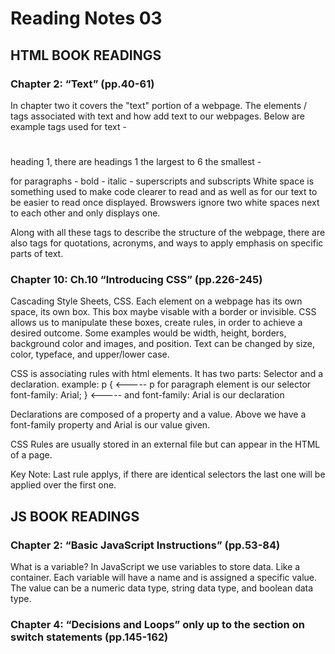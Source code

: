 # Reading Notes 03

## HTML BOOK READINGS

### Chapter 2: “Text” (pp.40-61)
In chapter two it covers the "text" portion of a webpage. The elements / tags associated with text and how add text to our webpages.
Below are example tags used for text
    - <h1></h1> heading 1, there are headings 1 the largest to 6 the smallest
    - <p></p> for paragraphs
    - <b></b> bold
    - <i></i> italic
    - <sup></sup><sub></sub> superscripts and subscripts 
White space is something used to make code clearer to read and as well as for our text to be easier to read once displayed. Browswers ignore two white spaces next to each other and only displays one.

Along with all these tags to describe the structure of the webpage, there are also tags for quotations, acronyms, and ways to apply emphasis on specific parts of text.

### Chapter 10: Ch.10 “Introducing CSS” (pp.226-245)

Cascading Style Sheets, CSS. Each element on a webpage has its own space, its own box. This box maybe visable with a border or invisible. CSS allows us to manipulate these boxes, create rules, in order to achieve a desired outcome. Some examples would be width, height, borders, background color and images, and position.  Text can be changed by size, color, typeface, and upper/lower case.

CSS is associating rules with html elements. It has two parts: Selector and a declaration.
example:
  p {                                       <----- p for paragraph element is our selector
    font-family: Arial; }                   <----- and font-family: Arial is our declaration
    
Declarations are composed of a property and a value. Above we have a font-family property and Arial is our value given.

CSS Rules are usually stored in an external file but can appear in the HTML of a page.

Key Note: Last rule applys, if there are identical selectors the last one will be applied over the first one.


## JS BOOK READINGS 

### Chapter 2: “Basic JavaScript Instructions” (pp.53-84)

What is a variable? In JavaScript we use variables to store data. Like a container. Each variable will have a name and is assigned a specific value. The value can be a numeric data type, string data type, and boolean data type.  


### Chapter 4: “Decisions and Loops” only up to the section on switch statements (pp.145-162)
